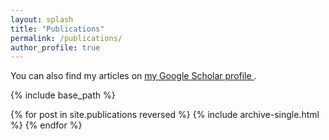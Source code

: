 ```yaml
---
layout: splash
title: "Publications"
permalink: /publications/
author_profile: true
---
```


You can also find my articles on 
<u>
  <a href="https://scholar.google.com/citations?user=JjF9FRwAAAAJ&hl=en" 
     target="_blank" 
     rel="noopener noreferrer">
     my Google Scholar profile
  </a>
</u>.

{% include base_path %}

{% for post in site.publications reversed %}
  {% include archive-single.html %}
{% endfor %}
